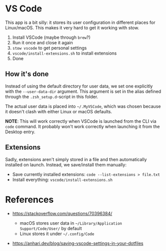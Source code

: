 # VS Code

This app is a bit silly: it stores its user configuration in different places for Linux/macOS.
This makes it very hard to get it working with stow.

1. Install VSCode (maybe through `brew`?)
2. Run it once and close it again
3. `stow vscode` to get personal settings
4. `vscode/install-extensions.sh` to install extensions
5. Done

## How it's done

Instead of using the default directory for user data, we set one explicitly with the `--user-data-dir` argument.
This argument is set in the alias defined through the `.zsh_setup.d`-script in this folder.

The actual user data is placed into `~/.MyVSCode`, which was chosen because it doesn't clash with either Linux or macOS defaults.

**NOTE**: This will work correctly when VSCode is launched from the CLI via `code` command. It probably won't work correctly when launching it from the Desktop entry.

## Extensions

Sadly, extensions aren't simply stored in a file and then automatically installed on launch.
Instead, we save/install them manually:

- Save currently installed extensions: `code --list-extensions > file.txt`
- Install everything: `vscode/install-extensions.sh`

# References

* https://stackoverflow.com/questions/70396384/
  - macOS stores user data in `~/Library/Application Support/Code/User/` by default
  - Linux stores it under `~/.config/Code`

* https://anhari.dev/blog/saving-vscode-settings-in-your-dotfiles
